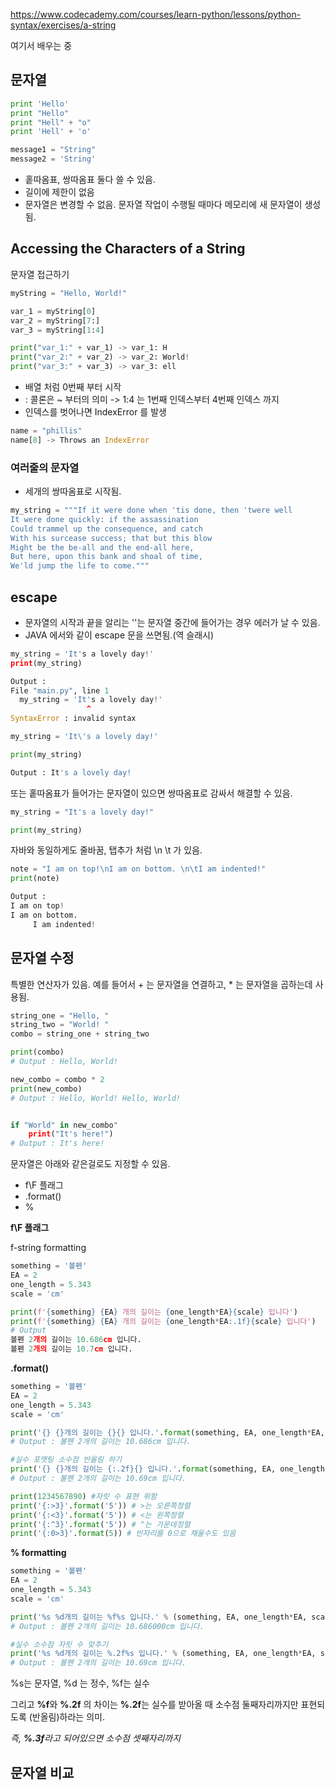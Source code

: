 https://www.codecademy.com/courses/learn-python/lessons/python-syntax/exercises/a-string

여기서 배우는 중


## 문자열

```python
print 'Hello'
print "Hello"
print "Hell" + "o"
print 'Hell' + 'o'

message1 = "String"
message2 = 'String'
```

* 홑따옴표, 쌍따옴표 둘다 쓸 수 있음.
* 길이에 제한이 없음
* 문자열은 변경할 수 없음. 문자열 작업이 수행될 때마다 메모리에 새 문자열이 생성됨.

## Accessing the Characters of a String
문자열 접근하기

```python
myString = "Hello, World!"

var_1 = myString[0]
var_2 = myString[7:]
var_3 = myString[1:4]

print("var_1:" + var_1) -> var_1: H
print("var_2:" + var_2) -> var_2: World!
print("var_3:" + var_3) -> var_3: ell
```
* 배열 처럼 0번째 부터 시작
* : 콜론은 ~ 부터의 의미 -> 1:4 는 1번째 인덱스부터 4번째 인덱스 까지
* 인덱스를 벗어나면 IndexError 를 발생
```python
name = "phillis"
name[8] -> Throws an IndexError
```

### 여러줄의 문자열

* 세개의 쌍따옴표로 시작됨.
```python
my_string = """If it were done when 'tis done, then 'twere well
It were done quickly: if the assassination
Could trammel up the consequence, and catch
With his surcease success; that but this blow
Might be the be-all and the end-all here,
But here, upon this bank and shoal of time,
We'ld jump the life to come."""
```

## escape
* 문자열의 시작과 끝을 알리는 ''는 문자열 중간에 들어가는 경우 에러가 날 수 있음. 
* JAVA 에서와 같이 escape 문을 쓰면됨.(역 슬래시)

```python
my_string = 'It's a lovely day!'
print(my_string)

Output : 
File "main.py", line 1
  my_string = 'It's a lovely day!'
                 ^
SyntaxError : invalid syntax
```

```python
my_string = 'It\'s a lovely day!'

print(my_string)

Output : It's a lovely day!
```

또는 홑따옴표가 들어가는 문자열이 있으면 쌍따옴표로 감싸서 해결할 수 있음.

```python
my_string = "It's a lovely day!"

print(my_string)
```

자바와 동일하게도 줄바꿈, 탭추가 처럼 \\n \\t 가 있음.

```python
note = "I am on top!\nI am on bottom. \n\tI am indented!"
print(note)

Output : 
I am on top!
I am on bottom.
     I am indented!
```


## 문자열 수정

특별한 연산자가 있음. 예를 들어서 + 는 문자열을 연결하고, * 는 문자열을 곱하는데 사용됨.

```python
string_one = "Hello, "
string_two = "World! "
combo = string_one + string_two

print(combo)
# Output : Hello, World!

new_combo = combo * 2
print(new_combo)
# Output : Hello, World! Hello, World!


if "World" in new_combo"
	print("It's here!")
# Output : It's here!
```

문자열은 아래와 같은걸로도 지정할 수 있음.
* f\\F 플래그
* .format()
* %

**f\\F 플래그**

f-string formatting

```python
something = '볼펜'
EA = 2
one_length = 5.343
scale = 'cm'

print(f'{something} {EA} 개의 길이는 {one_length*EA}{scale} 입니다')
print(f'{something} {EA} 개의 길이는 {one_length*EA:.1f}{scale} 입니다')
# Output
볼펜 2개의 길이는 10.686cm 입니다.
볼펜 2개의 길이는 10.7cm 입니다.
```



**.format()**
```python
something = '볼펜'
EA = 2
one_length = 5.343
scale = 'cm'

print('{} {}개의 길이는 {}{} 입니다.'.format(something, EA, one_length*EA, scale))
# Output : 볼펜 2개의 길이는 10.686cm 입니다.

#실수 포맷팅 소수점 반올림 하기
print('{} {}개의 길이는 {:.2f}{} 입니다.'.format(something, EA, one_length*EA, scale))
# Output : 볼펜 2개의 길이는 10.69cm 입니다.
```

```python
print(1234567890) #자릿 수 표현 위함
print('{:>3}'.format('5')) # >는 오른쪽정렬
print('{:<3}'.format('5')) # <는 왼쪽정렬
print('{:^3}'.format('5')) # ^는 가운데정렬
print('{:0>3}'.format(5)) # 빈자리를 0으로 채울수도 있음
```


**% formatting**
```python
something = '볼펜'
EA = 2
one_length = 5.343
scale = 'cm'

print('%s %d개의 길이는 %f%s 입니다.' % (something, EA, one_length*EA, scale))
# Output : 볼펜 2개의 길이는 10.686000cm 입니다.

#실수 소수점 자릿 수 맞추기
print('%s %d개의 길이는 %.2f%s 입니다.' % (something, EA, one_length*EA, scale))
# Output : 볼펜 2개의 길이는 10.69cm 입니다.
```

%s는 문자열, %d 는 정수, %f는 실수

그리고 **%f**와 **%.2f** 의 차이는 **%.2f**는 실수를 받아올 때 소수점 둘째자리까지만 표현되도록 (반올림)하라는 의미. 

_즉, **%.3f**라고 되어있으면 소수점 셋째자리까지_

## 문자열 비교

